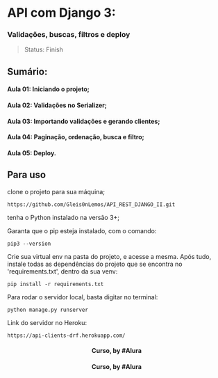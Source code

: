 # API com Django 3: 
### Validações, buscas, filtros e deploy

> Status: Finish

## Sumário: 

#### Aula 01: Iniciando o projeto;

#### Aula 02: Validações no Serializer;

#### Aula 03: Importando validações e gerando clientes;

#### Aula 04: Paginação, ordenação, busca e filtro;

#### Aula 05: Deploy.
##

## Para uso

clone o projeto para sua máquina;
```
https://github.com/Gleis0nLemos/API_REST_DJANGO_II.git
```

tenha o Python instalado na versão 3+;

Garanta que o pip esteja instalado, com o comando:

```
pip3 --version
```

Crie sua virtual env na pasta do projeto, e acesse a mesma.
Após tudo, instale todas as dependências do projeto que se encontra no 'requirements.txt', dentro da sua venv:
```
pip install -r requirements.txt
```

Para rodar o servidor local, basta digitar no terminal:

```
python manage.py runserver
```

Link do servidor no Heroku:

```
https://api-clients-drf.herokuapp.com/
```

<div align=center>
  <h4>Curso, by #Alura</h4>

<div align=center>
  <h4>Curso, by #Alura</h4>
